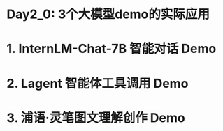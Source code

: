 # Day2_0: 3个大模型demo的实际应用

# 1. **InternLM-Chat-7B 智能对话 Demo**

# 2. **Lagent 智能体工具调用 Demo**

# 3. **浦语·灵笔图文理解创作 Demo**
